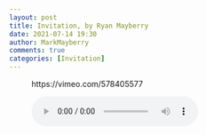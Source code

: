 ```yaml
---
layout: post
title: Invitation, by Ryan Mayberry
date: 2021-07-14 19:30
author: MarkMayberry
comments: true
categories: [Invitation]
---
```

<!-- wp:embed {"url":"https://vimeo.com/578405577","type":"video","providerNameSlug":"vimeo","responsive":true,"className":"wp-embed-aspect-4-3 wp-has-aspect-ratio"} -->
<figure class="wp-block-embed is-type-video is-provider-vimeo wp-block-embed-vimeo wp-embed-aspect-4-3 wp-has-aspect-ratio"><div class="wp-block-embed__wrapper">
https://vimeo.com/578405577
</div></figure>
<!-- /wp:embed -->

<!-- wp:audio -->
<figure class="wp-block-audio"><audio controls src="https://markmayberry.net/wp-content/uploads/bible-study/2021-07-14-pm-RM-Invitation.mp3'"></audio></figure>
<!-- /wp:audio -->

